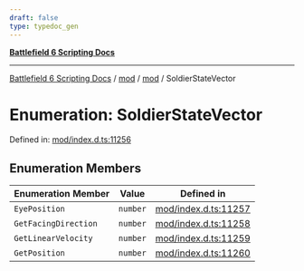 ```yaml
---
draft: false
type: typedoc_gen
---
```


[**Battlefield 6 Scripting Docs**](../../../_index.md)

***

[Battlefield 6 Scripting Docs](../../../_index.md) / [mod](../../_index.md) / [mod](../_index.md) / SoldierStateVector

# Enumeration: SoldierStateVector

Defined in: [mod/index.d.ts:11256](https://github.com/battlefield-portal-community/portal-docs/blob/6d87e21c5922a3efb03c634dbe98e5fe6e797672/generators/santiago/mod/index.d.ts#L11256)

## Enumeration Members

| Enumeration Member | Value | Defined in |
| ------ | ------ | ------ |
| <a id="eyeposition"></a> `EyePosition` | `number` | [mod/index.d.ts:11257](https://github.com/battlefield-portal-community/portal-docs/blob/6d87e21c5922a3efb03c634dbe98e5fe6e797672/generators/santiago/mod/index.d.ts#L11257) |
| <a id="getfacingdirection"></a> `GetFacingDirection` | `number` | [mod/index.d.ts:11258](https://github.com/battlefield-portal-community/portal-docs/blob/6d87e21c5922a3efb03c634dbe98e5fe6e797672/generators/santiago/mod/index.d.ts#L11258) |
| <a id="getlinearvelocity"></a> `GetLinearVelocity` | `number` | [mod/index.d.ts:11259](https://github.com/battlefield-portal-community/portal-docs/blob/6d87e21c5922a3efb03c634dbe98e5fe6e797672/generators/santiago/mod/index.d.ts#L11259) |
| <a id="getposition"></a> `GetPosition` | `number` | [mod/index.d.ts:11260](https://github.com/battlefield-portal-community/portal-docs/blob/6d87e21c5922a3efb03c634dbe98e5fe6e797672/generators/santiago/mod/index.d.ts#L11260) |

